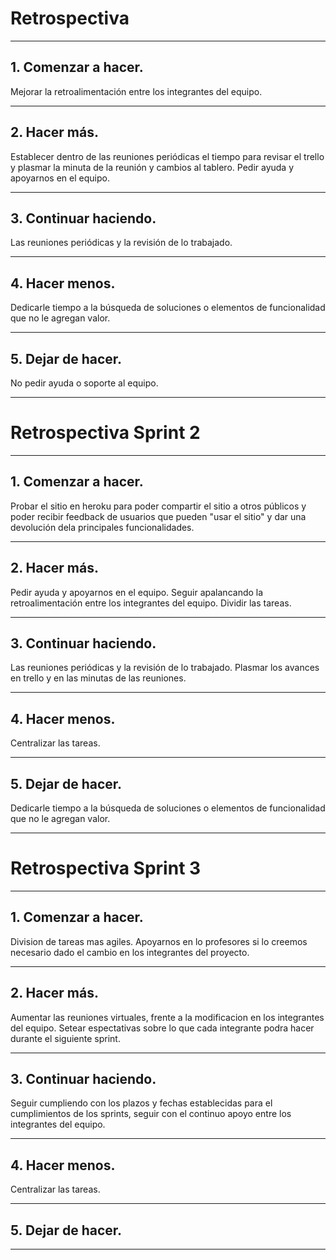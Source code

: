 # Retrospectiva
---
## 1. Comenzar a hacer.
Mejorar la retroalimentación entre los integrantes del equipo.

---
## 2. Hacer más.

Establecer dentro de las reuniones periódicas el tiempo para revisar el trello y plasmar la minuta de la reunión y cambios al tablero.
Pedir ayuda y apoyarnos en el equipo.

---
## 3. Continuar haciendo.

Las reuniones periódicas y la revisión de lo trabajado.

---
## 4. Hacer menos.

Dedicarle tiempo a la búsqueda de soluciones o elementos de funcionalidad que no le agregan valor.

---
## 5. Dejar de hacer.

No pedir ayuda o soporte al equipo.

---

# Retrospectiva Sprint 2
---
## 1. Comenzar a hacer.

Probar el sitio en heroku para poder compartir el sitio a otros públicos y poder recibir feedback de usuarios que pueden "usar el sitio" y dar una devolución dela principales funcionalidades.

---
## 2. Hacer más.

Pedir ayuda y apoyarnos en el equipo. Seguir apalancando la retroalimentación entre los integrantes del equipo. Dividir las tareas.

---
## 3. Continuar haciendo.

Las reuniones periódicas y la revisión de lo trabajado. Plasmar los avances en trello y en las minutas de las reuniones.

---
## 4. Hacer menos.

Centralizar las tareas. 

---
## 5. Dejar de hacer.

Dedicarle tiempo a la búsqueda de soluciones o elementos de funcionalidad que no le agregan valor.

---
# Retrospectiva Sprint 3
---
## 1. Comenzar a hacer.

Division de tareas mas agiles. Apoyarnos en lo profesores si lo creemos necesario dado el cambio en los integrantes del proyecto.

---
## 2. Hacer más.

Aumentar las reuniones virtuales, frente a la modificacion en los integrantes del equipo. Setear espectativas sobre lo que cada integrante podra hacer durante el siguiente sprint. 

---
## 3. Continuar haciendo.

Seguir cumpliendo con los plazos y fechas establecidas para el cumplimientos de los sprints, seguir con el continuo apoyo entre los integrantes del equipo.

---
## 4. Hacer menos.

Centralizar las tareas. 

---
## 5. Dejar de hacer.


---
